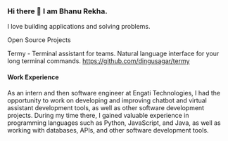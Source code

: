 
### Hi there 👋 I am Bhanu Rekha.

I love building applications and solving problems.

Open Source Projects

Termy - Terminal assistant for teams. Natural language interface for your long terminal commands.
https://github.com/dingusagar/termy

#### Work Experience 

As an intern and then software engineer at Engati Technologies, I had the opportunity to work on developing and improving chatbot and virtual assistant development tools, as well as other software development projects. During my time there, I gained valuable experience in programming languages such as Python, JavaScript, and Java, as well as working with databases, APIs, and other software development tools.



<!--
**bhanumusuluri/bhanumusuluri** is a ✨ _special_ ✨ repository because its `README.md` (this file) appears on your GitHub profile.

Here are some ideas to get you started:

- 🔭 I’m currently working on ...
- 🌱 I’m currently learning ...
- 👯 I’m looking to collaborate on ...
- 🤔 I’m looking for help with ...
- 💬 Ask me about ...
- 📫 How to reach me: ...
- 😄 Pronouns: ...
- ⚡ Fun fact: ...
-->
